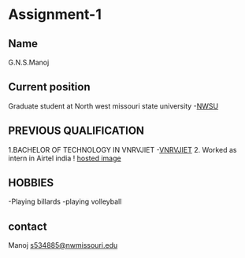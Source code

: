 # Assignment-1

## Name

G.N.S.Manoj

## Current position
Graduate student at North west missouri state university
-[NWSU](https://www.nwmissouri.edu/ "NWSU")

## PREVIOUS QUALIFICATION
1.BACHELOR OF TECHNOLOGY IN VNRVJIET
-[VNRVJIET](https://content3.jdmagicbox.com/comp/hyderabad/u9/040pxx40.xx40.000445559962.h3u9/catalogue/vnr-vignana-jyothi-institute-of-engineering-and-technology-bachupally-hyderabad-colleges-twvtc.jpg?interpolation=lanczos-none&output-format=jpg&resize=1024:370&crop=1024:370px;*,* "yes")
2. Worked as intern in Airtel india
! [hosted image](https://pbs.twimg.com/profile_images/644805995705692160/hByAwFLY_400x400.png "MC")

## HOBBIES
-Playing billards
-playing volleyball

## contact
 Manoj
 s534885@nwmissouri.edu
